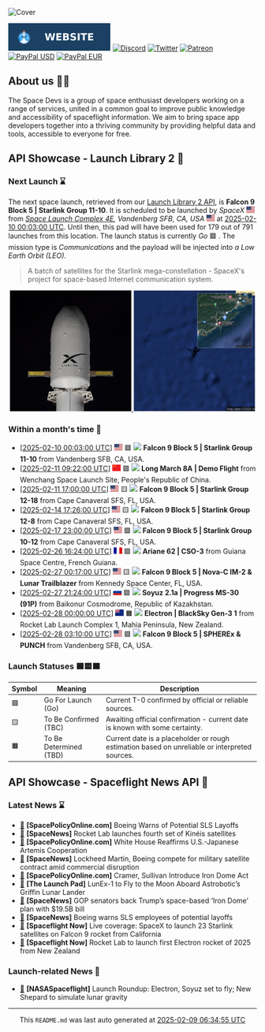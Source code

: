 ![Cover](https://raw.githubusercontent.com/TheSpaceDevs/Tutorials/main/assets/tsd_cover.png)


[![Website](https://raw.githubusercontent.com/TheSpaceDevs/Tutorials/e36b2c250ce7fcd4a801c1ed6cb1f9f9d031696b/assets/badge_tsd_website.svg)](https://thespacedevs.com/)
[![Discord](https://img.shields.io/badge/Discord-%237289DA.svg?style=for-the-badge&logo=discord&logoColor=white)](https://discord.gg/p7ntkNA)
[![Twitter](https://img.shields.io/badge/Twitter-%231DA1F2.svg?style=for-the-badge&logo=Twitter&logoColor=white)](https://twitter.com/TheSpaceDevs)
[![Patreon](https://img.shields.io/badge/Patreon-F96854?style=for-the-badge&logo=patreon&logoColor=white)](https://www.patreon.com/TheSpaceDevs)
[![PayPal USD](https://img.shields.io/badge/PayPal-00457C?style=for-the-badge&logo=paypal&logoColor=white&label=USD)](https://www.paypal.com/donate/?hosted_button_id=UCPX4EL6E9JFA)
[![PayPal EUR](https://img.shields.io/badge/PayPal-00457C?style=for-the-badge&logo=paypal&logoColor=white&label=EUR)](https://www.paypal.com/donate/?hosted_button_id=5S7MGGWJJBHL6)

## About us 🧑‍🚀
The Space Devs is a group of space enthusiast developers working on a range of
services, united in a common goal to improve public knowledge and accessibility
of spaceflight information. We aim to bring space app developers together into a
thriving community by providing helpful data and tools, accessible to everyone
for free.

## API Showcase - Launch Library 2 🚀

### Next Launch ⌛
The next space launch, retrieved from our
<a href="https://thespacedevs.com/llapi">Launch Library 2 API</a>, is
**Falcon 9 Block 5 | Starlink Group 11-10**. It is scheduled to be launched by *SpaceX*
<img width="17" src="https://raw.githubusercontent.com/lipis/flag-icons/main/flags/4x3/us.svg" />
from *<a href="https://en.wikipedia.org/wiki/Vandenberg_Space_Launch_Complex_4#SLC-4E">Space Launch Complex 4E</a>, Vandenberg SFB, CA, USA*
<img width="17" src="https://raw.githubusercontent.com/lipis/flag-icons/main/flags/4x3/us.svg" />
at <a href="https://www.timeanddate.com/worldclock/fixedtime.html?iso=20250210T000300">2025-02-10 00:03:00 UTC</a>.  Until
then, this pad will have been used for 179
out of 791 launches from this location. The launch status is currently
*Go* 🟩 . The mission type is
*Communications* and the payload will be injected
into *a Low Earth Orbit
(LEO)*.
<br>
<blockquote>
  A batch of satellites for the Starlink mega-constellation - SpaceX's project for space-based Internet communication system.
</blockquote>

<p float="left" align="center">
  <a href="https://en.wikipedia.org/wiki/Falcon_9" >
    <img alt="launch-image" width="49%" src="profile/cache/launch_image.png" />
  </a>
  <a href="https://www.google.com/maps?q=34.632,-120.611" >
    <img alt="pad-location" width="49%" src="profile/cache/new_pad_image.png"  />
  </a>
</p>

### Within a month's time 📅
- \[<a href="https://www.timeanddate.com/worldclock/fixedtime.html?iso=20250210T000300">2025-02-10 00:03:00 UTC</a>\]  <img width="17" src="https://raw.githubusercontent.com/lipis/flag-icons/main/flags/4x3/us.svg" /> 🟩  <a href="https://www.google.com/calendar/render?action=TEMPLATE&text=Falcon 9 Block 5 | Starlink Group 11-10&location=Vandenberg SFB, CA, USA&dates=20250210T000300Z%2F20250210T040300Z"><img border="0" width="15" src="https://upload.wikimedia.org/wikipedia/commons/a/a5/Google_Calendar_icon_%282020%29.svg"></a> **Falcon 9 Block 5 | Starlink Group 11-10** from Vandenberg SFB, CA, USA.
- \[<a href="https://www.timeanddate.com/worldclock/fixedtime.html?iso=20250211T092200">2025-02-11 09:22:00 UTC</a>\]  <img width="17" src="https://raw.githubusercontent.com/lipis/flag-icons/main/flags/4x3/cn.svg" /> 🟩  <a href="https://www.google.com/calendar/render?action=TEMPLATE&text=Long March 8A | Demo Flight&location=Wenchang Space Launch Site, People&#x27;s Republic of China&dates=20250211T092200Z%2F20250211T101200Z"><img border="0" width="15" src="https://upload.wikimedia.org/wikipedia/commons/a/a5/Google_Calendar_icon_%282020%29.svg"></a> **Long March 8A | Demo Flight** from Wenchang Space Launch Site, People's Republic of China.
- \[<a href="https://www.timeanddate.com/worldclock/fixedtime.html?iso=20250211T170000">2025-02-11 17:00:00 UTC</a>\]  <img width="17" src="https://raw.githubusercontent.com/lipis/flag-icons/main/flags/4x3/us.svg" /> 🟨  <a href="https://www.google.com/calendar/render?action=TEMPLATE&text=Falcon 9 Block 5 | Starlink Group 12-18&location=Cape Canaveral SFS, FL, USA&dates=20250211T170000Z%2F20250211T213100Z"><img border="0" width="15" src="https://upload.wikimedia.org/wikipedia/commons/a/a5/Google_Calendar_icon_%282020%29.svg"></a> **Falcon 9 Block 5 | Starlink Group 12-18** from Cape Canaveral SFS, FL, USA.
- \[<a href="https://www.timeanddate.com/worldclock/fixedtime.html?iso=20250214T172600">2025-02-14 17:26:00 UTC</a>\]  <img width="17" src="https://raw.githubusercontent.com/lipis/flag-icons/main/flags/4x3/us.svg" /> 🟨  <a href="https://www.google.com/calendar/render?action=TEMPLATE&text=Falcon 9 Block 5 | Starlink Group 12-8&location=Cape Canaveral SFS, FL, USA&dates=20250214T172600Z%2F20250214T215700Z"><img border="0" width="15" src="https://upload.wikimedia.org/wikipedia/commons/a/a5/Google_Calendar_icon_%282020%29.svg"></a> **Falcon 9 Block 5 | Starlink Group 12-8** from Cape Canaveral SFS, FL, USA.
- \[<a href="https://www.timeanddate.com/worldclock/fixedtime.html?iso=20250217T230000">2025-02-17 23:00:00 UTC</a>\]  <img width="17" src="https://raw.githubusercontent.com/lipis/flag-icons/main/flags/4x3/us.svg" /> 🟩  <a href="https://www.google.com/calendar/render?action=TEMPLATE&text=Falcon 9 Block 5 | Starlink Group 10-12&location=Cape Canaveral SFS, FL, USA&dates=20250217T230000Z%2F20250218T030000Z"><img border="0" width="15" src="https://upload.wikimedia.org/wikipedia/commons/a/a5/Google_Calendar_icon_%282020%29.svg"></a> **Falcon 9 Block 5 | Starlink Group 10-12** from Cape Canaveral SFS, FL, USA.
- \[<a href="https://www.timeanddate.com/worldclock/fixedtime.html?iso=20250226T162400">2025-02-26 16:24:00 UTC</a>\]  <img width="17" src="https://raw.githubusercontent.com/lipis/flag-icons/main/flags/4x3/fr.svg" /> 🟩  <a href="https://www.google.com/calendar/render?action=TEMPLATE&text=Ariane 62 | CSO-3&location=Guiana Space Centre, French Guiana&dates=20250226T162400Z%2F20250226T162400Z"><img border="0" width="15" src="https://upload.wikimedia.org/wikipedia/commons/a/a5/Google_Calendar_icon_%282020%29.svg"></a> **Ariane 62 | CSO-3** from Guiana Space Centre, French Guiana.
- \[<a href="https://www.timeanddate.com/worldclock/fixedtime.html?iso=20250227T001700">2025-02-27 00:17:00 UTC</a>\]  <img width="17" src="https://raw.githubusercontent.com/lipis/flag-icons/main/flags/4x3/us.svg" /> 🟨  <a href="https://www.google.com/calendar/render?action=TEMPLATE&text=Falcon 9 Block 5 | Nova-C IM-2 &amp; Lunar Trailblazer&location=Kennedy Space Center, FL, USA&dates=20250227T001700Z%2F20250227T001700Z"><img border="0" width="15" src="https://upload.wikimedia.org/wikipedia/commons/a/a5/Google_Calendar_icon_%282020%29.svg"></a> **Falcon 9 Block 5 | Nova-C IM-2 & Lunar Trailblazer** from Kennedy Space Center, FL, USA.
- \[<a href="https://www.timeanddate.com/worldclock/fixedtime.html?iso=20250227T212400">2025-02-27 21:24:00 UTC</a>\]  <img width="17" src="https://raw.githubusercontent.com/lipis/flag-icons/main/flags/4x3/ru.svg" /> 🟩  <a href="https://www.google.com/calendar/render?action=TEMPLATE&text=Soyuz 2.1a | Progress MS-30 (91P)&location=Baikonur Cosmodrome, Republic of Kazakhstan&dates=20250227T212400Z%2F20250227T212400Z"><img border="0" width="15" src="https://upload.wikimedia.org/wikipedia/commons/a/a5/Google_Calendar_icon_%282020%29.svg"></a> **Soyuz 2.1a | Progress MS-30 (91P)** from Baikonur Cosmodrome, Republic of Kazakhstan.
- \[<a href="https://www.timeanddate.com/worldclock/fixedtime.html?iso=20250228T000000">2025-02-28 00:00:00 UTC</a>\]  <img width="17" src="https://raw.githubusercontent.com/lipis/flag-icons/main/flags/4x3/nz.svg" /> 🟧  <a href="https://www.google.com/calendar/render?action=TEMPLATE&text=Electron | BlackSky Gen-3 1&location=Rocket Lab Launch Complex 1, Mahia Peninsula, New Zealand&dates=20250228T000000Z%2F20250228T000000Z"><img border="0" width="15" src="https://upload.wikimedia.org/wikipedia/commons/a/a5/Google_Calendar_icon_%282020%29.svg"></a> **Electron | BlackSky Gen-3 1** from Rocket Lab Launch Complex 1, Mahia Peninsula, New Zealand.
- \[<a href="https://www.timeanddate.com/worldclock/fixedtime.html?iso=20250228T031000">2025-02-28 03:10:00 UTC</a>\]  <img width="17" src="https://raw.githubusercontent.com/lipis/flag-icons/main/flags/4x3/us.svg" /> 🟩  <a href="https://www.google.com/calendar/render?action=TEMPLATE&text=Falcon 9 Block 5 | SPHEREx &amp; PUNCH&location=Vandenberg SFB, CA, USA&dates=20250228T031000Z%2F20250228T031000Z"><img border="0" width="15" src="https://upload.wikimedia.org/wikipedia/commons/a/a5/Google_Calendar_icon_%282020%29.svg"></a> **Falcon 9 Block 5 | SPHEREx & PUNCH** from Vandenberg SFB, CA, USA.


### Launch Statuses 🟩🟨🟧
<p align="center">
    <table class="tg">
    <thead>
      <tr>
        <th class="tg-0pky">Symbol</th>
        <th class="tg-0pky">Meaning</th>
        <th class="tg-0pky">Description</th>
      </tr>
    </thead>
    <tbody>
      <tr>
        <td class="tg-0pky">🟩</td>
        <td class="tg-0pky">Go For Launch (Go)</td>
        <td class="tg-0pky">Current T-0 confirmed by official or reliable sources.</td>
      </tr>
      <tr>
        <td class="tg-0pky">🟨</td>
        <td class="tg-0pky">To Be Confirmed (TBC)</td>
        <td class="tg-0pky">Awaiting official confirmation - current date is known with some certainty.</td>
      </tr>
      <tr>
        <td class="tg-0pky">🟧</td>
        <td class="tg-0pky">To Be Determined (TBD)</td>
        <td class="tg-0pky">Current date is a placeholder or rough estimation based on unreliable or interpreted sources.</td>
      </tr>
    </tbody>
    </table>
</p>

## API Showcase - Spaceflight News API 📰

### Latest News ⌛
- <a href="https://spacepolicyonline.com/news/boeing-warns-of-potential-sls-layoffs/" >🔗</a> **[SpacePolicyOnline.com]** Boeing Warns of Potential SLS Layoffs
- <a href="https://spacenews.com/rocket-lab-launches-fourth-set-of-kineis-satellites/" >🔗</a> **[SpaceNews]** Rocket Lab launches fourth set of Kinéis satellites
- <a href="https://spacepolicyonline.com/news/white-house-reaffirms-u-s-japanese-artemis-cooperation/" >🔗</a> **[SpacePolicyOnline.com]** White House Reaffirms U.S.-Japanese Artemis Cooperation
- <a href="https://spacenews.com/lockheed-martin-boeing-compete-for-military-satellite-contract-amid-commercial-disruption/" >🔗</a> **[SpaceNews]** Lockheed Martin, Boeing compete for military satellite contract amid commercial disruption
- <a href="https://spacepolicyonline.com/news/cramer-sullivan-introduce-iron-dome-act/" >🔗</a> **[SpacePolicyOnline.com]** Cramer, Sullivan Introduce Iron Dome Act
- <a href="https://tlpnetwork.com/news/america/lunex-1-to-fly-to-the-moon-aboard-astrobotics-griffin-lunar-lander" >🔗</a> **[The Launch Pad]** LunEx-1 to Fly to the Moon Aboard Astrobotic’s Griffin Lunar Lander
- <a href="https://spacenews.com/gop-senators-back-trumps-space-based-iron-dome-plan-with-19-5b-bill/" >🔗</a> **[SpaceNews]** GOP senators back Trump’s space-based ‘Iron Dome’ plan with $19.5B bill
- <a href="https://spacenews.com/boeing-warns-sls-employees-of-potential-layoffs/" >🔗</a> **[SpaceNews]** Boeing warns SLS employees of potential layoffs
- <a href="https://spaceflightnow.com/2025/02/08/live-coverage-spacex-to-launch-23-starlink-satellites-on-falcon-9-rocket-from-california-2/" >🔗</a> **[Spaceflight Now]** Live coverage: SpaceX to launch 23 Starlink satellites on Falcon 9 rocket from California
- <a href="https://spaceflightnow.com/2025/02/07/rocket-lab-to-launch-first-electron-rocket-of-2025-from-new-zealand/" >🔗</a> **[Spaceflight Now]** Rocket Lab to launch first Electron rocket of 2025 from New Zealand


### Launch-related News 🚀

- <a href="https://www.nasaspaceflight.com/2025/02/launch-roundup-020325/" >🔗</a> **[NASASpaceflight]** Launch Roundup: Electron, Soyuz set to fly; New Shepard to simulate lunar gravity


<hr>
  <div align="center">
  This <code>README.md</code> was last auto generated at <a href="https://www.timeanddate.com/worldclock/fixedtime.html?iso=20250209T063455">2025-02-09 06:34:55 UTC</a>
  <br>
  <!-- <a href="https://medium.com/@g.h.garrett" target="_blank">Learn to add space launches to your profile here!</a> -->
</div>